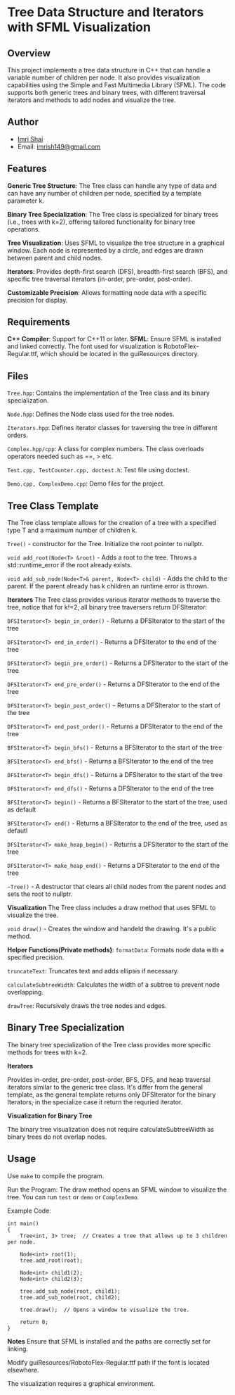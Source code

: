 # Tree Data Structure and Iterators with SFML Visualization
## Overview
This project implements a tree data structure in C++ that can handle a variable number of children per node. It also provides visualization capabilities using the Simple and Fast Multimedia Library (SFML). The code supports both generic trees and binary trees, with different traversal iterators and methods to add nodes and visualize the tree.

## Author
- [Imri Shai](https://github.com/ImriShai)
- Email: imrish149@gmail.com
## Features
**Generic Tree Structure**: The Tree class can handle any type of data and can have any number of children per node, specified by a template parameter k.

**Binary Tree Specialization**: The Tree class is specialized for binary trees (i.e., trees with k=2), offering tailored functionality for binary tree operations.

**Tree Visualization**: Uses SFML to visualize the tree structure in a graphical window. Each node is represented by a circle, and edges are drawn between parent and child nodes.

 **Iterators**: Provides depth-first search (DFS), breadth-first search (BFS), and specific tree traversal iterators (in-order, pre-order, post-order).
 
 **Customizable Precision**: Allows formatting node data with a specific precision for display.
## Requirements
**C++ Compiler**: Support for C++11 or later.
**SFML**: Ensure SFML is installed and linked correctly. The font used for visualization is RobotoFlex-Regular.ttf, which should be located in the guiResources directory.
## Files
 `Tree.hpp`: Contains the implementation of the Tree class and its binary specialization.
 
 `Node.hpp`: Defines the Node class used for the tree nodes.
 
 `Iterators.hpp`: Defines iterator classes for traversing the tree in different orders.

 `Complex.hpp/cpp`: A class for complex numbers. The class overloads operators needed such as ==, > etc.

 `Test.cpp, TestCounter.cpp, doctest.h`: Test file using doctest.

 `Demo.cpp, ComplexDemo.cpp`: Demo files for the project.
## Tree Class Template
The Tree class template allows for the creation of a tree with a specified type T and a maximum number of children k.

`Tree()` - constructor for the Tree. Initialize the root pointer to nullptr.

`void add_root(Node<T> &root)` - Adds a root to the tree. Throws a std::runtime_error if the root already exists.

`void add_sub_node(Node<T>& parent, Node<T> child)` - Adds the child to the parent. If the parent already has k children an runtime error is thrown.

**Iterators**
The Tree class provides various iterator methods to traverse the tree, notice that for k!=2, all binary tree traversers return DFSIterator:


`DFSIterator<T> begin_in_order()` - Returns a DFSIterator to the start of the tree

`DFSIterator<T> end_in_order()`  - Returns a DFSIterator to the end of the tree

`DFSIterator<T> begin_pre_order()`  - Returns a DFSIterator to the start of the tree

`DFSIterator<T> end_pre_order()`  - Returns a DFSIterator to the end of the tree

`DFSIterator<T> begin_post_order()`  - Returns a DFSIterator to the start of the tree

`DFSIterator<T> end_post_order()`  - Returns a DFSIterator to the end of the tree

`BFSIterator<T> begin_bfs()`  - Returns a BFSIterator to the start of the tree

`BFSIterator<T> end_bfs()`  - Returns a BFSIterator to the end of the tree

`DFSIterator<T> begin_dfs()`  - Returns a DFSIterator to the start of the tree

`DFSIterator<T> end_dfs()`  - Returns a DFSIterator to the end of the tree

`BFSIterator<T> begin()`  - Returns a BFSIterator to the start of the tree, used as default

`BFSIterator<T> end()`  - Returns a BFSIterator to the end of the tree, used as defautl

`DFSIterator<T> make_heap_begin()`  - Returns a DFSIterator to the start of the tree

`DFSIterator<T> make_heap_end()`  - Returns a DFSIterator to the end of the tree

`~Tree()` - A destructor that clears all child nodes from the parent nodes and sets the root to nullptr.

**Visualization**
The Tree class includes a draw method that uses SFML to visualize the tree.


`void draw()` - Creates the window and handeld the drawing. It's a public method.

**Helper Functions(Private methods)**:
`formatData`: Formats node data with a specified precision.

`truncateText`: Truncates text and adds ellipsis if necessary.

`calculateSubtreeWidth`: Calculates the width of a subtree to prevent node overlapping.

`drawTree`: Recursively draws the tree nodes and edges.

## Binary Tree Specialization
The binary tree specialization of the Tree class provides more specific methods for trees with k=2.

**Iterators**

Provides in-order, pre-order, post-order, BFS, DFS, and heap traversal iterators similar to the generic tree class. 
It's differ from the general template, as the general template returns only DFSIterator for the binary Iterators, in the specialize case it return the requried iterator.

**Visualization for Binary Tree**

The binary tree visualization does not require calculateSubtreeWidth as binary trees do not overlap nodes.

## Usage
Use `make` to compile the program.

Run the Program: The draw method opens an SFML window to visualize the tree. You can run `test` or `demo` or `ComplexDemo`.

Example Code:

```#include "Tree.hpp"
int main()
{
    Tree<int, 3> tree;  // Creates a tree that allows up to 3 children per node.

    Node<int> root(1);
    tree.add_root(root);

    Node<int> child1(2);
    Node<int> child2(3);

    tree.add_sub_node(root, child1);
    tree.add_sub_node(root, child2);

    tree.draw();  // Opens a window to visualize the tree.

    return 0;
}
```

**Notes**
Ensure that SFML is installed and the paths are correctly set for linking.

Modify guiResources/RobotoFlex-Regular.ttf path if the font is located elsewhere.

The visualization requires a graphical environment.
